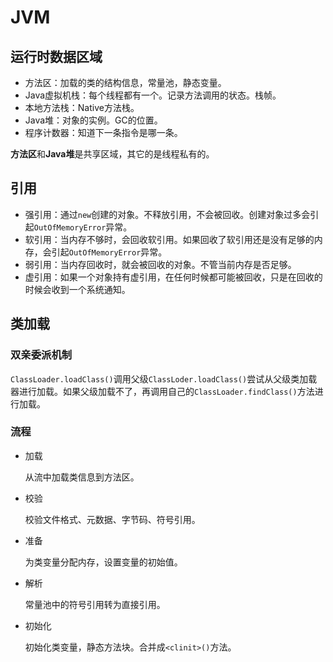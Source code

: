 # JVM

## 运行时数据区域

* 方法区：加载的类的结构信息，常量池，静态变量。
* Java虚拟机栈：每个线程都有一个。记录方法调用的状态。栈帧。
* 本地方法栈：Native方法栈。
* Java堆：对象的实例。GC的位置。
* 程序计数器：知道下一条指令是哪一条。

**方法区**和**Java堆**是共享区域，其它的是线程私有的。



## 引用

* 强引用：通过`new`创建的对象。不释放引用，不会被回收。创建对象过多会引起`OutOfMemoryError`异常。
* 软引用：当内存不够时，会回收软引用。如果回收了软引用还是没有足够的内存，会引起`OutOfMemoryError`异常。
* 弱引用：当内存回收时，就会被回收的对象。不管当前内存是否足够。
* 虚引用：如果一个对象持有虚引用，在任何时候都可能被回收，只是在回收的时候会收到一个系统通知。



## 类加载

### 双亲委派机制

`ClassLoader.loadClass()`调用父级`ClassLoder.loadClass()`尝试从父级类加载器进行加载。如果父级加载不了，再调用自己的`ClassLoader.findClass()`方法进行加载。

### 流程

* 加载

  从流中加载类信息到方法区。

* 校验

  校验文件格式、元数据、字节码、符号引用。

* 准备

  为类变量分配内存，设置变量的初始值。

* 解析

  常量池中的符号引用转为直接引用。

* 初始化

  初始化类变量，静态方法块。合并成`<clinit>()`方法。